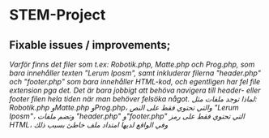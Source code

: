 # STEM-Project


## Fixable issues / improvements;
*Varför finns det filer som t.ex: Robotik.php, Matte.php och Prog.php, som bara innehåller texten "Lerum Iposm", samt inkluderar filerna "header.php" och "footer.php" som bara innehåller HTML-kod, och egentligen har fel file extension pga det. Det är bara jobbigt att behöva navigera till header- eller footer filen hela tiden när man behöver felsöka något.*
*لماذا توجد ملفات مثل: Robotik.php وMatte.php وProg.php، والتي تحتوي فقط على النص "Lerum Iposm"، وتضم ملفات "header.php" و"footer.php" التي تحتوي فقط على رمز HTML، وفي الواقع لديها امتداد ملف خاطئ بسبب ذلك*
